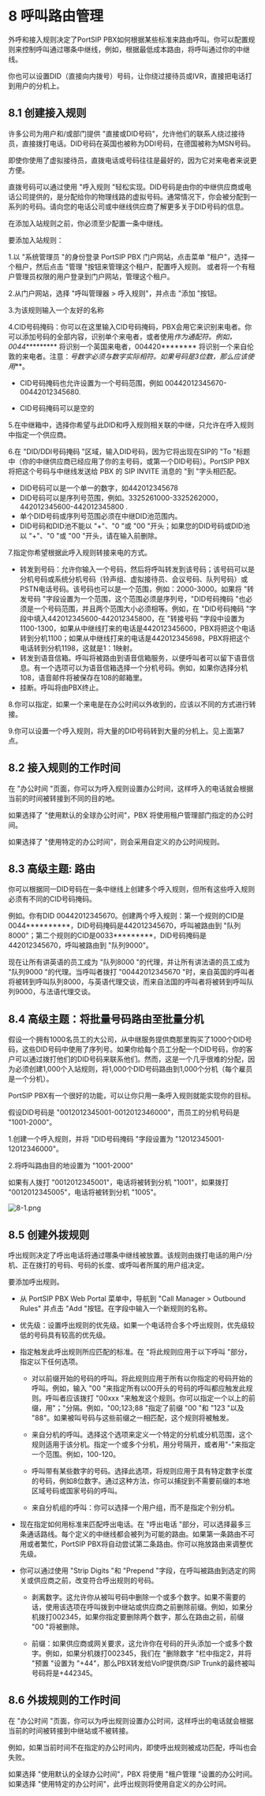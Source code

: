 # 8 呼叫路由管理

外呼和接入规则决定了PortSIP PBX如何根据某些标准来路由呼叫。你可以配置规则来控制呼叫通过哪条中继线，例如，根据最低成本路由，将呼叫通过你的中继线。

你也可以设置DID（直接向内拨号）号码，让你绕过接待员或IVR，直接把电话打到用户的分机上。

## 8.1 创建接入规则

许多公司为用户和/或部门提供 "直接或DID号码"，允许他们的联系人绕过接待员，直接拨打电话。DID号码在英国也被称为DDI号码，在德国被称为MSN号码。

即使你使用了虚拟接待员，直拨电话或号码往往是最好的，因为它对来电者来说更方便。

直拨号码可以通过使用 "呼入规则 "轻松实现。DID号码是由你的中继供应商或电话公司提供的，是分配给你的物理线路的虚拟号码。通常情况下，你会被分配到一系列的号码。请向您的电话公司或中继线供应商了解更多关于DID号码的信息。

在添加入站规则之前，你必须至少配置一条中继线。

要添加入站规则：

1.以 "系统管理员 "的身份登录 PortSIP PBX 门户网站，点击菜单 "租户"，选择一个租户，然后点击 "管理 "按钮来管理这个租户，配置呼入规则。 或者将一个有租户管理员权限的用户登录到门户网站，管理这个租户。

2.从门户网站，选择 "呼叫管理器 > 呼入规则"，并点击 "添加 "按钮。

3.为该规则输入一个友好的名称

4.CID号码掩码：你可以在这里输入CID号码掩码，PBX会用它来识别来电者。你可以添加号码的全部内容，识别单个来电者，或者使用*作为通配符。例如，0044********** 将识别一个英国来电者，004420******** 将识别一个来自伦敦的来电者。注意：*号数字必须与数字实际相符。如果号码是3位数，那么应该使用***。

  + CID号码掩码也允许设置为一个号码范围，例如 
    00442012345670-00442012345680.

  + CID号码掩码可以是空的

5.在中继箱中，选择你希望与此DID和呼入规则相关联的中继，只允许在呼入规则中指定一个供应商。

6.在 "DID/DDI号码掩码 "区域，输入DID号码，因为它将出现在SIP的 "To "标题中（你的中继供应商已经应用了你的主号码，或第一个DID号码）。PortSIP PBX 将把这个号码与中继线发送给 PBX 的 SIP INVITE 消息的 "到 "字头相匹配。

  + DID号码可以是一个单一的数字，如442012345678
  + DID号码可以是序列号范围，例如。3325261000-3325262000，442012345600-442012345800 .
  + 单个DID号码或序列号范围必须在中继DID池范围内。
  + DID号码和DID池不能以 "+"、"0 "或 "00 "开头；如果您的DID号码或DID池以 "+"、"0 "或 "00 "开头，请在输入前删除。

7.指定你希望根据此呼入规则转接来电的方式。

  + 转发到号码：允许你输入一个号码，然后将呼叫转发到该号码；该号码可以是分机号码或系统分机号码（铃声组、虚拟接待员、会议号码、队列号码）或PSTN电话号码。该号码也可以是一个范围，例如：2000-3000。如果将 "转发号码 "字段设置为一个范围，这个范围必须是序列号，"DID号码掩码 "也必须是一个号码范围，并且两个范围大小必须相等。例如，在 "DID号码掩码 "字段中填入442012345600-442012345800，在 "转接号码 "字段中设置为1100-1300，如果从中继线打来的电话是442012345600，PBX将把这个电话转到分机1100；如果从中继线打来的电话是442012345698，PBX将把这个电话转到分机1198，这就是1：1映射。
  + 转发到语音信箱。呼叫将被路由到语音信箱服务，以便呼叫者可以留下语音信息。有一个选项可以为语音信箱选择一个分机号码。例如，如果你选择分机108，语音邮件将被保存在108的邮箱里。
  + 挂断。呼叫将由PBX终止。

8.你可以指定，如果一个来电是在办公时间以外收到的，应该以不同的方式进行转接。

9.你可以设置一个呼入规则，将大量的DID号码转到大量的分机上。见上面第7点。

## 8.2 接入规则的工作时间

在 "办公时间 "页面，你可以为呼入规则设置办公时间，这样呼入的电话就会根据当前的时间被转接到不同的目的地。

如果选择了 "使用默认的全球办公时间"，PBX 将使用租户管理部门指定的办公时间。

如果选择了 "使用特定的办公时间"，则会采用自定义的办公时间规则。

## 8.3 高级主题: 路由

你可以根据同一DID号码在一条中继线上创建多个呼入规则，但所有这些呼入规则必须有不同的CID号码掩码。

例如。你有DID 00442012345670。创建两个呼入规则：第一个规则的CID是0044**********，DID号码掩码是442012345670，呼叫被路由到 "队列8000"；第二个规则的CID是0033*********，DID号码掩码是442012345670，呼叫被路由到 "队列9000"。

现在让所有讲英语的员工成为 "队列8000 "的代理，并让所有讲法语的员工成为 "队列9000 "的代理。当呼叫者拨打 "00442012345670 "时，来自英国的呼叫者将被转到呼叫队列8000，与英语代理交谈，而来自法国的呼叫者将被转到呼叫队列9000，与法语代理交谈。

## 8.4 高级主题：将批量号码路由至批量分机

假设一个拥有1000名员工的大公司，从中继服务提供商那里购买了1000个DID号码，这些DID号码中使用了序列号。如果你给每个员工分配一个DID号码，你的客户可以通过拨打他们的DID号码来联系他们。然而，这是一个几乎很难的分配，因为必须创建1,000个入站规则，将1,000个DID号码路由到1,000个分机（每个雇员是一个分机）。

PortSIP PBX有一个很好的功能，可以让你只用一条呼入规则就能实现你的目标。

假设DID号码是 "0012012345001-0012012346000"，而员工的分机号码是 "1001-2000"。

1.创建一个呼入规则，并将 "DID号码掩码 "字段设置为 "12012345001-12012346000"。

2.将呼叫路由目的地设置为 "1001-2000"

如果有人拨打 "0012012345001"，电话将被转到分机 "1001"，如果拨打 "0012012345005"，电话将被转到分机 "1005"。

![8-1.png](v16/images/8-1.png)

## 8.5 创建外拨规则

呼出规则决定了呼出电话将通过哪条中继线被放置。该规则由拨打电话的用户/分机、正在拨打的号码、号码的长度、或呼叫者所属的用户组决定。

要添加呼出规则。

  + 从 PortSIP PBX Web Portal 菜单中，导航到 "Call Manager > Outbound Rules" 并点击 "Add "按钮。在字段中输入一个新规则的名称。

  + 优先级：设置呼出规则的优先级。如果一个电话符合多个呼出规则，优先级较低的号码具有较高的优先级。

  + 指定触发此呼出规则所应匹配的标准。在 "将此规则应用于以下呼叫 "部分，指定以下任何选项。

    + 对以前缀开始的号码的呼叫。将此规则应用于所有以你指定的号码开始的呼叫。例如，输入 "00 "来指定所有以00开头的号码的呼叫都应触发此规则。呼叫者应该拨打 "00xxx "来触发这个规则。你可以指定一个以上的前缀，用"；"分隔。例如，"00;123;88 "指定了前缀 "00 "和 "123 "以及 "88"。如果被叫号码与这些前缀之一相匹配，这个规则将被触发。

    + 来自分机的呼叫。选择这个选项来定义一个特定的分机或分机范围，这个规则适用于该分机。指定一个或多个分机，用分号隔开，或者用"-"来指定一个范围。例如，100-120。

    + 呼叫带有某些数字的号码。选择此选项，将规则应用于具有特定数字长度的号码，例如8位数字。通过这种方法，你可以捕捉到不需要前缀的本地区域号码或国家号码的呼叫。

    + 来自分机组的呼叫：你可以选择一个用户组，而不是指定个别分机。

  + 现在指定如何用标准来匹配呼出电话。在 "呼出电话 "部分，可以选择最多三条通话路线。每个定义的中继线都会被列为可能的路由。如果第一条路由不可用或者繁忙，PortSIP PBX将自动尝试第二条路由。你可以拖放路由来调整优先级。

  + 你可以通过使用 "Strip Digits "和 "Prepend "字段，在呼叫被路由到选定的网关或供应商之前，改变符合呼出规则的号码。

    + 剥离数字。这允许你从被叫号码中删除一个或多个数字。如果不需要的话，使用该选项在呼叫拨到中继站或供应商之前删除前缀。例如，如果分机拨打002345，如果你指定要删除两个数字，那么在路由之前，前缀 "00 "将被删除。

    + 前缀：如果供应商或网关要求，这允许你在号码的开头添加一个或多个数字。例如，如果分机拨打002345，我们在 "删除数字 "栏中指定2，并将 "预置 "设置为 "+44"，那么PBX转发给VoIP提供商/SIP Trunk的最终被叫号码将是+442345。

## 8.6 外拨规则的工作时间

在 "办公时间 "页面，你可以为呼出规则设置办公时间，这样呼出的电话就会根据当前的时间被转接到中继站或不被转接。

例如，如果当前时间不在指定的办公时间内，即使呼出规则被成功匹配，呼叫也会失败。

如果选择 "使用默认的全球办公时间"，PBX 将使用 "租户管理 "设置的办公时间。 如果选择 "使用特定的办公时间"，此呼出规则将使用自定义的办公时间。








































































